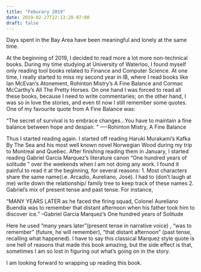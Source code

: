 ```yaml
---
title: "Feburary 2019"
date: 2019-02-27T22:13:28-07:00
draft: false
---
```

Days spent in the Bay Area have been meaningful and lonely at the same time.

At the beginning of 2019, I decided to read more a lot more non-technical books. During my time studying at University of Waterloo, I found myself only reading tool books related to Finance and Computer Science. At one time, I really started to miss my second year in IB, where I read books like Ian McEvan’s Atonement, Rohinton Mistry’s A Fine Balance and Cormac McCarthy’s All The Pretty Horses. On one hand I was forced to read all these books, because I need to write commentaries; on the other hand, I was so in love the stories, and even til now I still remember some quotes. One of my favourite quote from A Fine Balance was:

“The secret of survival is to embrace changes…You have to maintain a fine balance between hope and despair. ” —-Rohinton Mistry, A Fine Balance

Thus I started reading again. I started off reading Haruki Murakami’s Kafka By The Sea and his most well known novel Norwegian Wood during my trip to Montreal and Quebec. After finishing reading them in January, I started reading Gabriel Garcia Marquez’s literature canon “One hundred years of solitude ” over the weekends when I am not doing any work. I found it painful to read it at the beginning, for several reasons: 1. Most characters share the same name(i.e. Arcadio, Aureliano, José). I had to (don’t laugh at me) write down the relationship/ family tree to keep track of these names 2. Gabriel’s mix of present tense and past tense. For instance,

“MANY YEARS LATER as he faced the firing squad, Colonel Aureliano Buendía was to remember that distant afternoon when his father took him to discover ice.”
–Gabriel Garcia Marquez’s One hundred years of Solitude

Here he used “many years later”(present tense in narrative voice) , “was to remember” (future, he will remember), “that distant afternoon” (past tense, recalling what happened). I have to say this classical Marquez style quote is one hell of reasons that made this book amazing, but the side effect is that, sometimes I am so lost in figuring out what’s going on in the story.

I am looking forward to wrapping up reading this book.